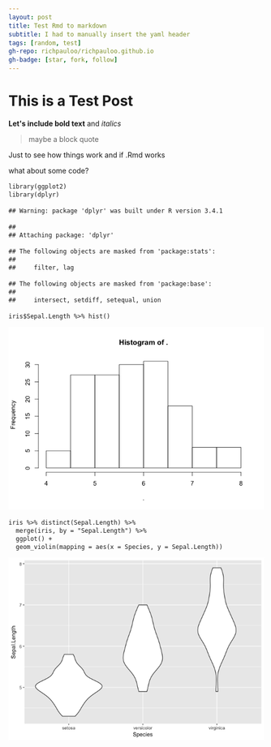 ```yaml
---
layout: post
title: Test Rmd to markdown
subtitle: I had to manually insert the yaml header
tags: [random, test]
gh-repo: richpauloo/richpauloo.github.io
gh-badge: [star, fork, follow]
---
```


This is a Test Post
===================

**Let's include bold text** and *italics*

> maybe a block quote

Just to see how things work and if .Rmd works

what about some code?

    library(ggplot2)
    library(dplyr)

    ## Warning: package 'dplyr' was built under R version 3.4.1

    ## 
    ## Attaching package: 'dplyr'

    ## The following objects are masked from 'package:stats':
    ## 
    ##     filter, lag

    ## The following objects are masked from 'package:base':
    ## 
    ##     intersect, setdiff, setequal, union

    iris$Sepal.Length %>% hist()

![](2017-12-26-test-Rmd-post_files/figure-markdown_strict/unnamed-chunk-1-1.png)

    iris %>% distinct(Sepal.Length) %>% 
      merge(iris, by = "Sepal.Length") %>% 
      ggplot() +
      geom_violin(mapping = aes(x = Species, y = Sepal.Length))

![](2017-12-26-test-Rmd-post_files/figure-markdown_strict/unnamed-chunk-1-2.png)
